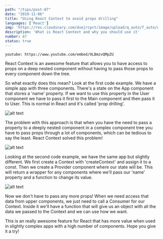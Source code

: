 ```yaml
---
path: "/tips/post-87"
date: "2019-11-06"
title: "Using React Context to avoid props drilling"
languages: ['React']
img: 'https://res.cloudinary.com/duejrcpct/image/upload/q_auto/f_auto/w_1000/v1587073461/tips/87-1_l9t7pz.png'
description: 'What is React Context and why you should use it'
number: 87
status: true
---
```


`youtube: https://www.youtube.com/embed/9LBmzvQMpZU`

React Context is an awesome feature that allows you to have access to props on a deep nested component without having to pass those props to every component down the tree.

So what exactly does this mean? Look at the first code example. We have a simple app with three components. There's a state on the App component that stores a 'name' property. If we want to use this property in the User component we have to pass it first to the Main component and then pass it to User. This is normal in React and it's called 'prop drilling'.

![alt text](https://res.cloudinary.com/duejrcpct/image/upload/q_auto/f_auto/w_1000/v1587073562/tips/87-3_ujru2b.png "React Context")

The problem with this approach is that when you have the need to pass a property to a deeply nested component in a complex component tree you have to pass props through a lot of components, which can be tedious to say the least. React Context solved this problem!


![alt text](https://res.cloudinary.com/duejrcpct/image/upload/q_auto/f_auto/w_1000/v1587073563/tips/87-4_g3q6o9.png "React Context")

Looking at the second code example, we have the same app but slightly different. We first create a Context with 'createContext' and assign it to a const. Then we create a Provider component where our state will be. This will return a wrapper for any components where we'll pass our 'name' property and a function to change its value.

![alt text](https://res.cloudinary.com/duejrcpct/image/upload/q_auto/f_auto/w_1000/v1587073563/tips/87-5_bua4v2.png "React Context")

Now we don't have to pass any more props! When we need access that data from upper components, we just need to call a Consumer for our Context. Inside it we'll have a function that will give us an object with all the data we passed to the Context and we can use how we want.

This is an really awesome feature for React that has more value when used in slightly complex apps with a high number of components. Hope you give it a try! 